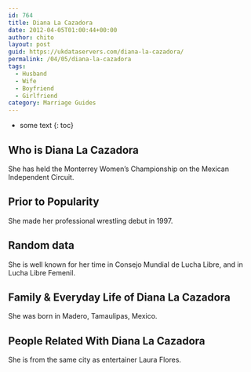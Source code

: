 ```yaml
---
id: 764
title: Diana La Cazadora
date: 2012-04-05T01:00:44+00:00
author: chito
layout: post
guid: https://ukdataservers.com/diana-la-cazadora/
permalink: /04/05/diana-la-cazadora
tags:
  - Husband
  - Wife
  - Boyfriend
  - Girlfriend
category: Marriage Guides
---
```


* some text
{: toc}


## Who is  Diana La Cazadora
                  
                  
                  
She has held the Monterrey Women&#8217;s Championship on the Mexican Independent Circuit.
                  
                
                
                
## Prior to Popularity 
                  
                  
                  
She made her professional wrestling debut in 1997.
                  
                
                
                
## Random data 
                  
                  
                  
She is well known for her time in Consejo Mundial de Lucha Libre, and in Lucha Libre Femenil.
                  
                
                
                
## Family & Everyday Life of Diana La Cazadora
                  
                  
                  
She was born in Madero, Tamaulipas, Mexico.
                  
                
                
                
## People Related With  Diana La Cazadora
                  
                  
                  
She is from the same city as entertainer Laura Flores.
                  
                
              
            
          
          
          
    
    
  
